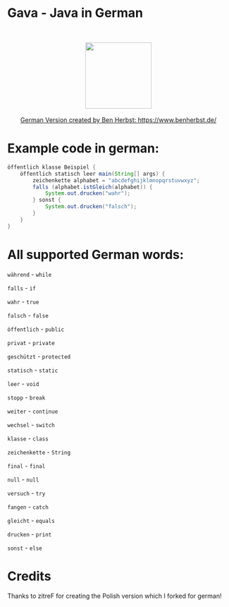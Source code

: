 # Gava - Java in German
<br>
<p align="center">
  <img src="https://user-images.githubusercontent.com/83538916/217952742-7c0c0431-3fc3-40de-bd34-71470847634c.png" width=150>
  </br>
   <br>
   <a href="https://www.benherbst.de/">German Version created by Ben Herbst: https://www.benherbst.de/</a>
   </br>
</p>

# Example code in german:

```java
öffentlich klasse Beispiel {
    öffentlich statisch leer main(String[] args) {
        zeichenkette alphabet = "abcdefghijklmnopqrstuvwxyz";
        falls (alphabet.istGleich(alphabet)) {
            System.out.drucken("wahr");
        } sonst {
            System.out.drucken("falsch");
        }
    }
}
```

# All supported German words:
`während` - `while`

`falls` - `if`

`wahr` - `true`

`falsch` - `false`

`öffentlich` - `public`

`privat` - `private`

`geschützt` - `protected`

`statisch` - `static`

`leer` - `void`

`stopp` - `break`

`weiter` - `continue`

`wechsel` - `switch`

`klasse` - `class`

`zeichenkette` - `String`

`final` - `final`

`null` - `null`

`versuch` - `try`

`fangen` - `catch`

`gleicht` - `equals`

`drucken` - `print`

`sonst` - `else`

# Credits
Thanks to zitreF for creating the Polish version which I forked for german!
